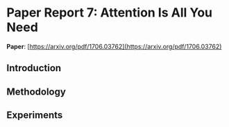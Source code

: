 
# Paper Report 7: Attention Is All You Need

**Paper**: [https://arxiv.org/pdf/1706.03762](https://arxiv.org/pdf/1706.03762)

## Introduction


## Methodology



## Experiments
